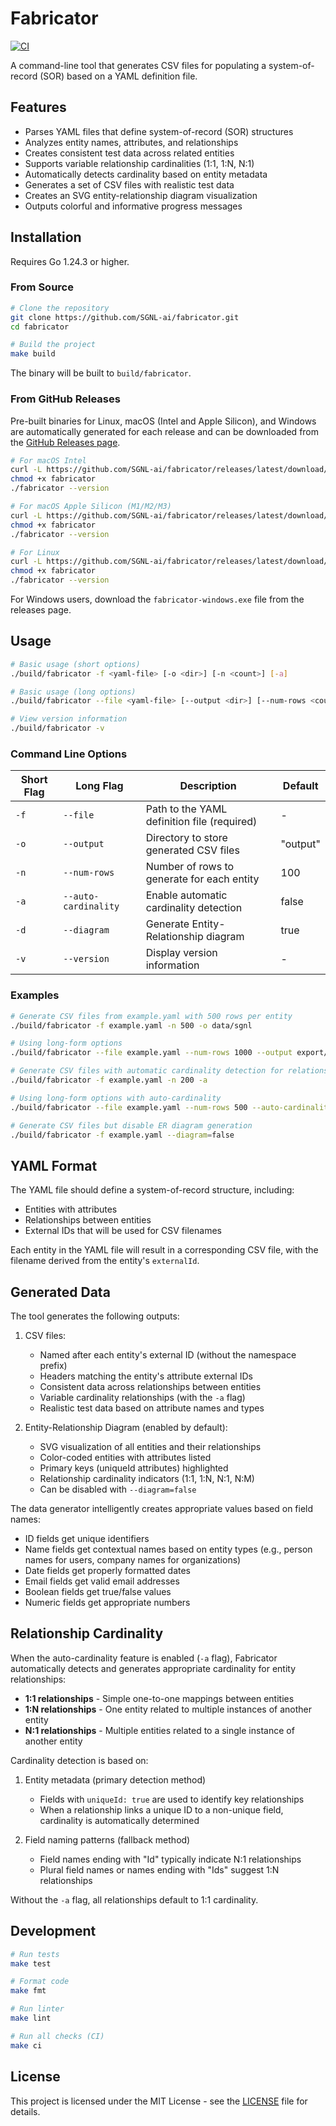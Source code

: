 # Fabricator

[![CI](https://github.com/SGNL-ai/fabricator/actions/workflows/ci.yml/badge.svg)](https://github.com/SGNL-ai/fabricator/actions/workflows/ci.yml)

A command-line tool that generates CSV files for populating a system-of-record (SOR) based on a YAML definition file.

## Features

- Parses YAML files that define system-of-record (SOR) structures
- Analyzes entity names, attributes, and relationships
- Creates consistent test data across related entities
- Supports variable relationship cardinalities (1:1, 1:N, N:1)
- Automatically detects cardinality based on entity metadata
- Generates a set of CSV files with realistic test data
- Creates an SVG entity-relationship diagram visualization
- Outputs colorful and informative progress messages

## Installation

Requires Go 1.24.3 or higher.

### From Source

```bash
# Clone the repository
git clone https://github.com/SGNL-ai/fabricator.git
cd fabricator

# Build the project
make build
```

The binary will be built to `build/fabricator`.

### From GitHub Releases

Pre-built binaries for Linux, macOS (Intel and Apple Silicon), and Windows are automatically generated for each release and can be downloaded from the [GitHub Releases page](https://github.com/SGNL-ai/fabricator/releases).

```bash
# For macOS Intel
curl -L https://github.com/SGNL-ai/fabricator/releases/latest/download/fabricator-macos-intel -o fabricator
chmod +x fabricator
./fabricator --version

# For macOS Apple Silicon (M1/M2/M3)
curl -L https://github.com/SGNL-ai/fabricator/releases/latest/download/fabricator-macos-apple-silicon -o fabricator
chmod +x fabricator
./fabricator --version

# For Linux
curl -L https://github.com/SGNL-ai/fabricator/releases/latest/download/fabricator-linux -o fabricator
chmod +x fabricator
./fabricator --version
```

For Windows users, download the `fabricator-windows.exe` file from the releases page.

## Usage

```bash
# Basic usage (short options)
./build/fabricator -f <yaml-file> [-o <dir>] [-n <count>] [-a]

# Basic usage (long options)
./build/fabricator --file <yaml-file> [--output <dir>] [--num-rows <count>] [--auto-cardinality]

# View version information
./build/fabricator -v
```

### Command Line Options

| Short Flag | Long Flag            | Description                                      | Default   |
|------------|----------------------|--------------------------------------------------|-----------|
| `-f`       | `--file`             | Path to the YAML definition file (required)      | -         |
| `-o`       | `--output`           | Directory to store generated CSV files           | "output"  |
| `-n`       | `--num-rows`         | Number of rows to generate for each entity       | 100       |
| `-a`       | `--auto-cardinality` | Enable automatic cardinality detection           | false     |
| `-d`       | `--diagram`          | Generate Entity-Relationship diagram             | true      |
| `-v`       | `--version`          | Display version information                      | -         |

### Examples

```bash
# Generate CSV files from example.yaml with 500 rows per entity
./build/fabricator -f example.yaml -n 500 -o data/sgnl

# Using long-form options
./build/fabricator --file example.yaml --num-rows 1000 --output export/data

# Generate CSV files with automatic cardinality detection for relationships
./build/fabricator -f example.yaml -n 200 -a

# Using long-form options with auto-cardinality
./build/fabricator --file example.yaml --num-rows 500 --auto-cardinality --output data/variable-cardinality

# Generate CSV files but disable ER diagram generation
./build/fabricator -f example.yaml --diagram=false
```

## YAML Format

The YAML file should define a system-of-record structure, including:

- Entities with attributes
- Relationships between entities
- External IDs that will be used for CSV filenames

Each entity in the YAML file will result in a corresponding CSV file, with the filename derived from the entity's `externalId`.

## Generated Data

The tool generates the following outputs:

1. CSV files:
   - Named after each entity's external ID (without the namespace prefix)
   - Headers matching the entity's attribute external IDs
   - Consistent data across relationships between entities
   - Variable cardinality relationships (with the `-a` flag)
   - Realistic test data based on attribute names and types

2. Entity-Relationship Diagram (enabled by default):
   - SVG visualization of all entities and their relationships
   - Color-coded entities with attributes listed
   - Primary keys (uniqueId attributes) highlighted
   - Relationship cardinality indicators (1:1, 1:N, N:1, N:M)
   - Can be disabled with `--diagram=false`

The data generator intelligently creates appropriate values based on field names:
- ID fields get unique identifiers
- Name fields get contextual names based on entity types (e.g., person names for users, company names for organizations)
- Date fields get properly formatted dates
- Email fields get valid email addresses
- Boolean fields get true/false values
- Numeric fields get appropriate numbers

## Relationship Cardinality

When the auto-cardinality feature is enabled (`-a` flag), Fabricator automatically detects and generates appropriate cardinality for entity relationships:

- **1:1 relationships** - Simple one-to-one mappings between entities
- **1:N relationships** - One entity related to multiple instances of another entity
- **N:1 relationships** - Multiple entities related to a single instance of another entity

Cardinality detection is based on:

1. Entity metadata (primary detection method)
   - Fields with `uniqueId: true` are used to identify key relationships
   - When a relationship links a unique ID to a non-unique field, cardinality is automatically determined

2. Field naming patterns (fallback method)
   - Field names ending with "Id" typically indicate N:1 relationships
   - Plural field names or names ending with "Ids" suggest 1:N relationships

Without the `-a` flag, all relationships default to 1:1 cardinality.

## Development

```bash
# Run tests
make test

# Format code
make fmt

# Run linter
make lint

# Run all checks (CI)
make ci
```

## License

This project is licensed under the MIT License - see the [LICENSE](LICENSE) file for details.